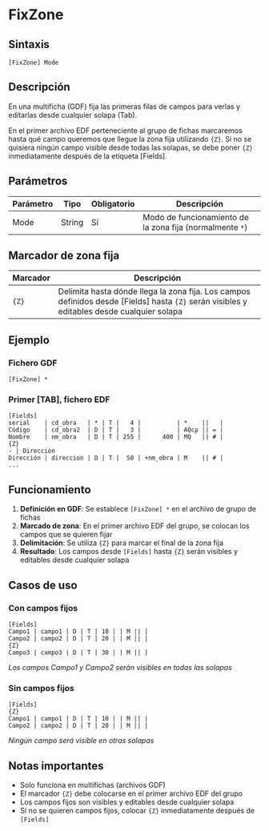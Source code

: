 # FixZone

## Sintaxis
```
[FixZone] Mode
```

## Descripción
En una multificha (GDF) fija las primeras filas de campos para verlas y editarlas desde cualquier solapa (Tab). 

En el primer archivo EDF perteneciente al grupo de fichas marcaremos hasta qué campo queremos que llegue la zona fija utilizando `{Z}`. Si no se quisiera ningún campo visible desde todas las solapas, se debe poner `{Z}` inmediatamente después de la etiqueta [Fields].

## Parámetros

| Parámetro | Tipo | Obligatorio | Descripción |
|-----------|------|-------------|-------------|
| Mode | String | Sí | Modo de funcionamiento de la zona fija (normalmente `*`) |

## Marcador de zona fija

| Marcador | Descripción |
|----------|-------------|
| `{Z}` | Delimita hasta dónde llega la zona fija. Los campos definidos desde [Fields] hasta `{Z}` serán visibles y editables desde cualquier solapa |

## Ejemplo

### Fichero GDF
```
[FixZone] *
```

### Primer [TAB], fichero EDF
```
[Fields]
serial    | cd_obra   | * | T |   4 |          | *    ||   |
Código    | cd_obra2  | D | T |   3 |          | AQcp || = |
Nombre    | nm_obra   | D | T | 255 |      400 | MQ   || # |
{Z}
- | Dirección
Dirección | direccion | D | T |  50 | +nm_obra | M    || # |
...
```

## Funcionamiento

1. **Definición en GDF**: Se establece `[FixZone] *` en el archivo de grupo de fichas
2. **Marcado de zona**: En el primer archivo EDF del grupo, se colocan los campos que se quieren fijar
3. **Delimitación**: Se utiliza `{Z}` para marcar el final de la zona fija
4. **Resultado**: Los campos desde `[Fields]` hasta `{Z}` serán visibles y editables desde cualquier solapa

## Casos de uso

### Con campos fijos
```
[Fields]
Campo1 | campo1 | D | T | 10 | | M || |
Campo2 | campo2 | D | T | 20 | | M || |
{Z}
Campo3 | campo3 | D | T | 30 | | M || |
```
*Los campos Campo1 y Campo2 serán visibles en todas las solapas*

### Sin campos fijos
```
[Fields]
{Z}
Campo1 | campo1 | D | T | 10 | | M || |
Campo2 | campo2 | D | T | 20 | | M || |
```
*Ningún campo será visible en otras solapas*

## Notas importantes

- Solo funciona en multifichas (archivos GDF)
- El marcador `{Z}` debe colocarse en el primer archivo EDF del grupo
- Los campos fijos son visibles y editables desde cualquier solapa
- Si no se quieren campos fijos, colocar `{Z}` inmediatamente después de `[Fields]`